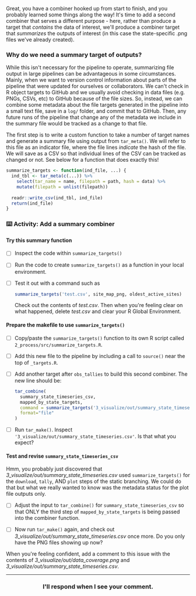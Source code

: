 Great, you have a combiner hooked up from start to finish, and you probably learned some things along the way! It's time to add a second combiner that serves a different purpose - here, rather than produce a target that _contains_ the data of interest, we'll produce a combiner target that _summarizes_ the outputs of interest (in this case the state-specific .png files we've already created).

### Why do we need a summary target of outputs?

While this isn't necessary for the pipeline to operate, summarizing file output in large pipelines can be advantageous in some circumstances. Mainly, when we want to version control information about parts of the pipeline that were updated for ourselves or collaborators. We can't check in R object targets to GitHub and we usually avoid checking in data files (e.g. PNGs, CSVs, etc) to GitHub because of the file sizes. So, instead, we can combine some metadata about the file targets generated in the pipeline into a small text file, save in a `log/` folder, and commit that to GitHub. Then, any future runs of the pipeline that change any of the metadata we include in the summary file would be tracked as a change to that file.

The first step is to write a custom function to take a number of target names and generate a summary file using output from `tar_meta()`. We will refer to this file as an indicator file, where the file lines *indicate* the hash of the file. We will save as a CSV so that individual lines of the CSV can be tracked as changed or not. See below for a function that does exactly this!

```r
summarize_targets <- function(ind_file, ...) {
  ind_tbl <- tar_meta(c(...)) %>% 
    select(tar_name = name, filepath = path, hash = data) %>% 
    mutate(filepath = unlist(filepath))
  
  readr::write_csv(ind_tbl, ind_file)
  return(ind_file)
}
```

### :keyboard: Activity: Add a summary combiner

#### Try this summary function

- [ ] Inspect the code within `summarize_targets()`

- [ ] Run the code to create `summarize_targets()` as a function in your local environment.

- [ ] Test it out with a command such as
  ```r
  summarize_targets('test.csv', site_map_png, oldest_active_sites)
  ```
  Check out the contents of *test.csv*. Then when you're feeling clear on what happened, delete *test.csv* and clear your R Global Environment.

#### Prepare the makefile to use `summarize_targets()`

- [ ] Copy/paste the `summarize_targets()` function to its own R script called `2_process/src/summarize_targets.R`.

- [ ] Add this new file to the pipeline by including a call to `source()` near the top of `_targets.R`.

- [ ] Add another target after `obs_tallies` to build this second combiner. The new line should be:
  ```r
  tar_combine(
    summary_state_timeseries_csv,
    mapped_by_state_targets,
    command = summarize_targets('3_visualize/out/summary_state_timeseries.csv', !!!.x),
    format="file"
  )
  ```

- [ ] Run `tar_make()`. Inspect `'3_visualize/out/summary_state_timeseries.csv'`. Is that what you expect?

#### Test and revise `summary_state_timeseries_csv`

Hmm, you probably just discovered that *3_visualize/out/summary_state_timeseries.csv* used `summarize_targets()` for the `download`, `tally`, AND `plot` steps of the static branching. We could do that but what we really wanted to know was the metadata status for the plot file outputs only. 

- [ ] Adjust the input to `tar_combine()` for `summary_state_timeseries_csv` so that ONLY the third step of `mapped_by_state_targets` is being passed into the combiner function.

- [ ] Now run `tar_make()` again, and check out *3_visualize/out/summary_state_timeseries.csv* once more. Do you only have the PNG files showing up now?

When you're feeling confident, add a comment to this issue with the contents of *3_visualize/out/data_coverage.png* and *3_visualize/out/summary_state_timeseries.csv*.

<hr><h3 align="center">I'll respond when I see your comment.</h3>
